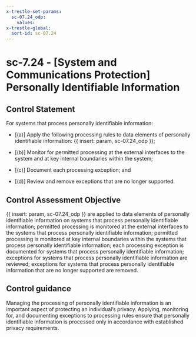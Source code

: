 ```yaml
---
x-trestle-set-params:
  sc-07.24_odp:
    values:
x-trestle-global:
  sort-id: sc-07.24
---
```


# sc-7.24 - \[System and Communications Protection\] Personally Identifiable Information

## Control Statement

For systems that process personally identifiable information:

- \[(a)\] Apply the following processing rules to data elements of personally identifiable information: {{ insert: param, sc-07.24_odp }};

- \[(b)\] Monitor for permitted processing at the external interfaces to the system and at key internal boundaries within the system;

- \[(c)\] Document each processing exception; and

- \[(d)\] Review and remove exceptions that are no longer supported.

## Control Assessment Objective

{{ insert: param, sc-07.24_odp }} are applied to data elements of personally identifiable information on systems that process personally identifiable information;
permitted processing is monitored at the external interfaces to the systems that process personally identifiable information;
permitted processing is monitored at key internal boundaries within the systems that process personally identifiable information;
each processing exception is documented for systems that process personally identifiable information;
exceptions for systems that process personally identifiable information are reviewed;
exceptions for systems that process personally identifiable information that are no longer supported are removed.

## Control guidance

Managing the processing of personally identifiable information is an important aspect of protecting an individual’s privacy. Applying, monitoring for, and documenting exceptions to processing rules ensure that personally identifiable information is processed only in accordance with established privacy requirements.
